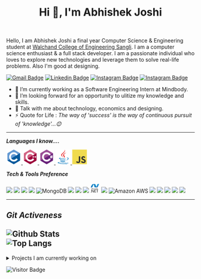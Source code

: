  <h1 align="center">Hi 👋, I'm Abhishek Joshi</h1>

<br/>

Hello, I am Abhishek Joshi a final year Computer Science & Engineering student at [Walchand College of Engineering Sangli](http://www.walchandsangli.ac.in/). I am a computer science enthusiast & a full stack developer. I am a passionate individual who loves to explore new technologies and leverage them to solve real-life problems. Also I'm good at designing.

[![Gmail Badge](https://img.shields.io/badge/-ajabhishekgjoshi@gmail.com-c14438?style=flat&logo=Gmail&logoColor=white&link=mailto:ajabhishekgjoshi@gmail.com)](mailto:ajabhishekgjoshi@gmail.com)
[![Linkedin Badge](https://img.shields.io/badge/-AbhishekGJoshi-blue?style=flat&logo=Linkedin&logoColor=white&link=https://www.linkedin.com/in/abhishek-g-joshi/)](https://www.linkedin.com/in/abhishek-g-joshi/)
[![Instagram Badge](https://img.shields.io/badge/__abhijoshi15_-purple?style=flat&logo=instagram&logoColor=white&link=https://www.instagram.com/_abhi_joshi15/)](https://www.instagram.com/_abhi_joshi15/)
[![Instagram Badge](https://img.shields.io/badge/-a_g_joshi15-blue?style=flat&logo=twitter&logoColor=white&link=https://mobile.twitter.com/a_g_joshi15)](https://mobile.twitter.com/a_g_joshi15)

<!--
**abhishek-g-joshi/abhishek-g-joshi** is a ✨ _special_ ✨ repository because its `README.md` (this file) appears on your GitHub profile.

Here are some ideas to get you started:-->

- 🔭 I’m currently working as a Software Engineering Intern at Mindbody.
- 👯 I’m looking forward for an opportunity to ulitize my knowledge and skills.
- 💬 Talk with me about technology, economics and designing.
- ⚡ Quote for Life : <i>The way of 'success' is the way of continuous pursuit of 'knowledge'...😊</i>
<!-- - 🌱 I’m currently learning React.js -->
<!-- - 📫 How to reach me: ... -->
<!-- - 😄 Pronouns: ... -->
<!-- - 🤔 I’m looking for help with ... -->
---------------------------------------------------------------------------------------------------------------------------------------------------------------------------------
***Languages I know....***
<br/>
<!-- <img src="https://img.shields.io/badge/-C%20-659ad2?style=flat&logo=c%2B%2B&logoColor=ffffff"> ![C++](https://img.shields.io/badge/-C++-00599C?style=flat&logo=c&logoColor=ffffff") <img src="http://img.shields.io/badge/-Java-F89820?style=flat&logo=java&logoColor=white"> <img src="https://img.shields.io/badge/-JavaScript-eed718?style=flat&logo=javascript&logoColor=ffffff"> 
<img src="https://img.shields.io/badge/-csharp-eed718?style=flat&logo=csharpt&logoColor=ffffff">
<img src="https://raw.githubusercontent.com/devicons/devicon/master/icons/csharp/csharp-original.svg" alt="csharp" width="30" height="30"/> -->
 <a href="https://www.cprogramming.com/" target="_blank" rel="noreferrer"> <img src="https://raw.githubusercontent.com/devicons/devicon/master/icons/c/c-original.svg" alt="c" width="40" height="40"/> </a> <a href="https://www.w3schools.com/cpp/" target="_blank" rel="noreferrer"> <img src="https://raw.githubusercontent.com/devicons/devicon/master/icons/cplusplus/cplusplus-original.svg" alt="cplusplus" width="40" height="40"/> </a> <a href="https://www.w3schools.com/cs/" target="_blank" rel="noreferrer"> <img src="https://raw.githubusercontent.com/devicons/devicon/master/icons/csharp/csharp-original.svg" alt="csharp" width="40" height="40"/> </a>
 <a href="https://www.java.com" target="_blank" rel="noreferrer"> <img src="https://raw.githubusercontent.com/devicons/devicon/master/icons/java/java-original.svg" alt="java" width="40" height="40"/> </a> <a href="https://developer.mozilla.org/en-US/docs/Web/JavaScript" target="_blank" rel="noreferrer"> <img src="https://raw.githubusercontent.com/devicons/devicon/master/icons/javascript/javascript-original.svg" alt="javascript" width="40" height="40"/> </a> 

***Tech & Tools Preference***
<br/>
<br/>
<img src = "https://img.shields.io/badge/-HTML5-E34F26?style=flat&logo=html5&logoColor=white"> <img src = "https://img.shields.io/badge/-CSS3-1572B6?style=flat&logo=css3&logoColor=white">
<img src="https://img.shields.io/badge/-Bootstrap-563D7C?style=flat&logo=bootstrap&logoColor=white">
<img src="https://img.shields.io/badge/-React-000000?style=flat&logo=react&logoColor=00c8ff">
![MongoDB](https://img.shields.io/badge/-MongoDB-black?style=flat&logo=mongodb)
<img src="https://img.shields.io/badge/-MySQL-F29111?style=flat&logo=mysql&logoColor=FFFFFF">
<img src="https://img.shields.io/badge/-Express.js-787878?style=flat">
<img src="https://img.shields.io/badge/-Node.js-3C873A?style=flat&logo=Node.js&logoColor=white">
<img src="https://raw.githubusercontent.com/devicons/devicon/master/icons/dot-net/dot-net-original-wordmark.svg" alt="dotnet" width="25" height="25" />
<img src = "https://img.shields.io/badge/-dotnet?style=flat&logo=dotnet&logoColor=white">
![Amazon AWS](https://img.shields.io/badge/Amazon%20AWS-232F3E?style=flat&logo=amazon-aws)
<img src="http://img.shields.io/badge/-Google%20Cloud%20Platform-4285F4?style=flat&logo=google%20cloud&logoColor=white">
<img src="http://img.shields.io/badge/-Git-F1502F?style=flat&logo=git&logoColor=FFFFFF">
<img src="http://img.shields.io/badge/-Github-000000?style=flat&logo=github&logoColor=FFFFFF">
<img src="http://img.shields.io/badge/-Heroku-430098?style=flat&logo=heroku&logoColor=white">
<img src="http://img.shields.io/badge/-Vercel-black?style=flat&logo=vercel&logoColor=white">



---------------------------------------------------------------------------------------------------------------------------------------------------------------------------------
***Git Activeness***
<br/><br/>
![Github Stats](https://github-readme-stats.vercel.app/api?username=abhishek-g-joshi&count_private=true&show_icons=true&include_all_commits=true&theme=react&boarder_color=61dafb)
<br/>
![Top Langs](https://github-readme-stats.vercel.app/api/top-langs/?username=abhishek-g-joshi&hide=TeX&layout=compact&theme=react&boarder_color=61dafb)
---------------------------------------------------------------------------------------------------------------------------------------------------------------------------------

<details>
<summary>
  Projects I am currently working on
</summary>

<br />

[![ReadMe Card](https://github-readme-stats.vercel.app/api/pin/?username=abhishek-g-joshi&repo=Parky)](https://github.com/abhishek-g-joshi/Parky)

 </details>
 
![Visitor Badge](https://visitor-badge.laobi.icu/badge?page_id=abhishek-g-joshi.abhishek-g-joshi)


